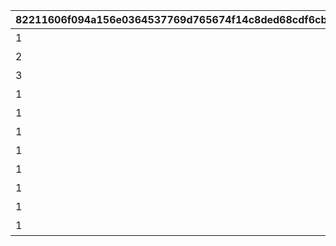 |82211606f094a156e0364537769d765674f14c8ded68cdf6cb7fecb02b7fe0e8|fadb473091d60bb0d2f73bfc63c9d98c5dfe8a5e4bd0644f980c24cc4c9eb0ac|4ed150c91a81258aacf5fe51ac7b56d7be266ec4eeac9e64eb004f65c66e48a5|b769a37d43d51aaf9c07de9985808ae68400afa23ff105373bb5a6792126afc0|4f270ae39a4246f671accf6c0567905bbc186f8b71326ce804d3ceec4fe780d7|2d93176a29139608895cad6af3865de37d0a1338b2ca5ddb69630f6c3fcdca10|
| --- | --- | --- | --- | --- | --- |
|1|1|1||2020-02-15 15:00:00|おまかせ|
|2|2|2||2020-02-15 15:00:00|デフォルト|
|3|3|3||2020-02-15 15:00:00|アニバーサリー|
|1|4|4||2020-02-15 15:00:00|ピンク|
|1|5|5||2020-02-15 15:00:00|レッド|
|1|6|6||2020-02-15 15:00:00|イエロー|
|1|7|7||2020-02-15 15:00:00|グリーン|
|1|8|8||2020-02-15 15:00:00|ライトブルー|
|1|9|9||2020-02-15 15:00:00|ブルー|
|1|10|10||2020-02-15 15:00:00|パープル|
|1|11|11||2020-02-15 15:00:00|グレー|